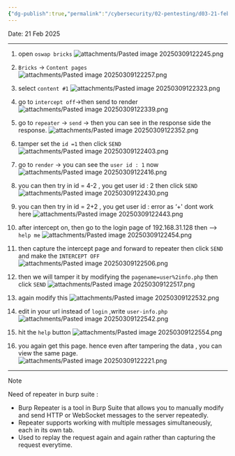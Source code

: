 ```yaml
---
{"dg-publish":true,"permalink":"/cybersecurity/02-pentesting/d03-21-feb/lab-2/"}
---
```


Date: 21 Feb 2025

---

1. open `oswap bricks`
![attachments/Pasted image 20250309122245.png](/img/user/Cybersecurity/02_Pentesting/D03_21%20Feb/attachments/Pasted%20image%2020250309122245.png)

2. `Bricks` -> `Content pages`
![attachments/Pasted image 20250309122257.png](/img/user/Cybersecurity/02_Pentesting/D03_21%20Feb/attachments/Pasted%20image%2020250309122257.png)

3. select `content #1`
![attachments/Pasted image 20250309122323.png](/img/user/Cybersecurity/02_Pentesting/D03_21%20Feb/attachments/Pasted%20image%2020250309122323.png)

4. go to `intercept off`->then send to render
![attachments/Pasted image 20250309122339.png](/img/user/Cybersecurity/02_Pentesting/D03_21%20Feb/attachments/Pasted%20image%2020250309122339.png)

5. go to `repeater` -> `send` -> then you can see in the response side the response.
![attachments/Pasted image 20250309122352.png](/img/user/Cybersecurity/02_Pentesting/D03_21%20Feb/attachments/Pasted%20image%2020250309122352.png)

6. tamper set the `id =1` then click `SEND`
![attachments/Pasted image 20250309122403.png](/img/user/Cybersecurity/02_Pentesting/D03_21%20Feb/attachments/Pasted%20image%2020250309122403.png)

7. go to `render` -> you can see the `user id : 1` now
![attachments/Pasted image 20250309122416.png](/img/user/Cybersecurity/02_Pentesting/D03_21%20Feb/attachments/Pasted%20image%2020250309122416.png)

8. you can then try in id = 4-2 , you get user id : 2 then click `SEND`
![attachments/Pasted image 20250309122430.png](/img/user/Cybersecurity/02_Pentesting/D03_21%20Feb/attachments/Pasted%20image%2020250309122430.png)

9. you can then try in id = 2+2 , you get user id : error as ‘+' dont work here
![attachments/Pasted image 20250309122443.png](/img/user/Cybersecurity/02_Pentesting/D03_21%20Feb/attachments/Pasted%20image%2020250309122443.png)

10. after intercept on, then go to the login page of 192.168.31.128 then -->  `help me`
![attachments/Pasted image 20250309122454.png](/img/user/Cybersecurity/02_Pentesting/D03_21%20Feb/attachments/Pasted%20image%2020250309122454.png)

11. then capture the intercept page and forward to repeater then click `SEND` and make the `INTERCEPT OFF`
![attachments/Pasted image 20250309122506.png](/img/user/Cybersecurity/02_Pentesting/D03_21%20Feb/attachments/Pasted%20image%2020250309122506.png)

12. then we will tamper it by modifying the `pagename=user%2info.php` then click `SEND`
![attachments/Pasted image 20250309122517.png](/img/user/Cybersecurity/02_Pentesting/D03_21%20Feb/attachments/Pasted%20image%2020250309122517.png)

13. again modify this
![attachments/Pasted image 20250309122532.png](/img/user/Cybersecurity/02_Pentesting/D03_21%20Feb/attachments/Pasted%20image%2020250309122532.png)

14. edit in your url instead of `login` ,write `user-info.php`
![attachments/Pasted image 20250309122542.png](/img/user/Cybersecurity/02_Pentesting/D03_21%20Feb/attachments/Pasted%20image%2020250309122542.png)

15. hit the `help` button
![attachments/Pasted image 20250309122554.png](/img/user/Cybersecurity/02_Pentesting/D03_21%20Feb/attachments/Pasted%20image%2020250309122554.png)

16. you again get this page. hence even after tampering the data , you can view the same page.
![attachments/Pasted image 20250309122221.png](/img/user/Cybersecurity/02_Pentesting/D03_21%20Feb/attachments/Pasted%20image%2020250309122221.png)

---

> [!NOTE]
> Need of repeater in burp suite :
> - Burp Repeater is a tool in Burp Suite that allows you to manually modify and send HTTP or WebSocket messages to the server repeatedly.
> - Repeater supports working with multiple messages simultaneously, each in its own tab. 
> - Used to replay the request again and again rather than capturing the request everytime.
> 


